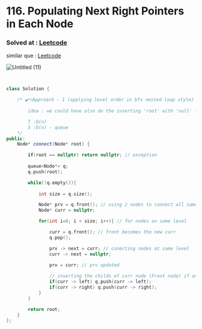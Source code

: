 # 116. Populating Next Right Pointers in Each Node

### Solved at : [Leetcode](https://leetcode.com/problems/populating-next-right-pointers-in-each-node)
similar que : [Leetcode](https://leetcode.com/problems/populating-next-right-pointers-in-each-node-ii/description/)


![Untitled (11)](https://github.com/yashasviyadav1/DSA-Questions/assets/124666305/fd28ee56-2a87-445c-a0fb-bef8865b8a3a)


```cpp


class Solution {

    /* ✔️⭐Approach - 1 (applying level order in bfs nested loop style)
        
        idea : we could have also do the inserting 'root' with 'null' logic to take care of each level individually as well, but this came to my mind first

        T :O(n)
        S :O(n) - queue
    */
public:
    Node* connect(Node* root) {

        if(root == nullptr) return nullptr; // exception
         
        queue<Node*> q;
        q.push(root);

        while(!q.empty()){
            
            int size = q.size();

            Node* prv = q.front(); // using 2 nodes to connect all same level nodes
            Node* curr = nullptr;

            for(int i=0; i < size; i++){ // for nodes on same level

                curr = q.front(); // front becomes the new curr
                q.pop();

                prv -> next = curr; // conecting nodes at same level
                curr -> next = nullptr; 
                
                prv = curr; // prv updated 

                // inserting the childs of curr node (Front node) if any in queue
                if(curr -> left) q.push(curr -> left);
                if(curr -> right) q.push(curr -> right);
            }
        } 

        return root;
    }
};
```
